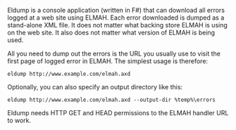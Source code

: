 Eldump is a console application (written in F#) that can download all errors 
logged at a web site using ELMAH. Each error downloaded is dumped as a 
stand-alone XML file. It does not matter what backing store ELMAH is using on 
the web site. It also does not matter what version of ELMAH is being used.

All you need to dump out the errors is the URL you usually use to visit 
the first page of logged error in ELMAH. The simplest usage is therefore:

    eldump http://www.example.com/elmah.axd

Optionally, you can also specify an output directory like this:

    eldump http://www.example.com/elmah.axd --output-dir %temp%\errors

Eldump needs HTTP GET and HEAD permissions to the ELMAH handler URL to work.
